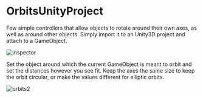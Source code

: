 # OrbitsUnityProject
Few simple controllers that allow objects to rotate around their own axes, as well as around other objects.
Simply import it to an Unity3D project and attach to a GameObject.

![inspector](https://user-images.githubusercontent.com/19371732/156648635-32533c3d-a2de-4729-a45e-b4a03ea9d0f7.png)

Set the object around which the current GameObject is meant to orbit and set the distances however you see fit. 
Keep the axes the same size to keep the orbit circular, or make the values different for elliptic orbits.


![orbits2](https://user-images.githubusercontent.com/19371732/156653782-aa1474d0-ea81-4b4d-8b28-9dc6e6ed03bd.gif)
